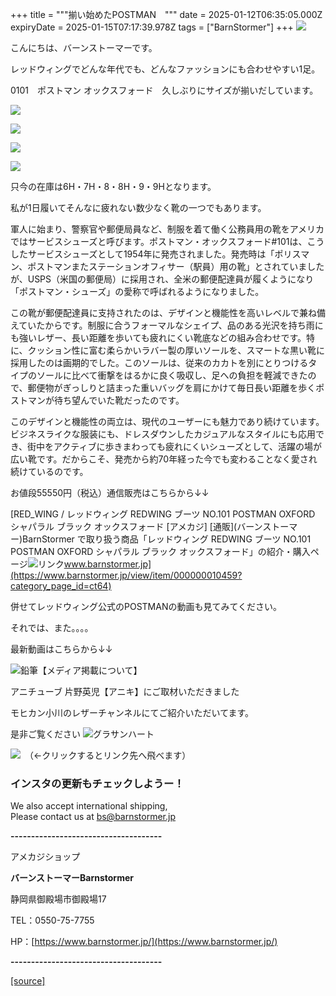 +++
title = """揃い始めたPOSTMAN　"""
date = 2025-01-12T06:35:05.000Z
expiryDate = 2025-01-15T07:17:39.978Z
tags = ["BarnStormer"]
+++
[![](https://stat.ameba.jp/user_images/20231023/16/barnstormer-go/b2/03/p/o0420015015354743273.png)](https://ameblo.jp/barnstormer-go/entry-12825670498.html)

こんにちは、バーンストーマーです。

レッドウィングでどんな年代でも、どんなファッションにも合わせやすい1足。

0101　ポストマン オックスフォード　久しぶりにサイズが揃いだしています。

[![](https://stat.ameba.jp/user_images/20250112/13/barnstormer-go/8a/41/j/o0466070015532269714.jpg)](https://stat.ameba.jp/user_images/20250112/13/barnstormer-go/8a/41/j/o0466070015532269714.jpg)

[![](https://stat.ameba.jp/user_images/20250112/13/barnstormer-go/1a/1b/j/o0466070015532269716.jpg)](https://stat.ameba.jp/user_images/20250112/13/barnstormer-go/1a/1b/j/o0466070015532269716.jpg)

[![](https://stat.ameba.jp/user_images/20250112/13/barnstormer-go/2c/e1/j/o0466070015532269718.jpg)](https://stat.ameba.jp/user_images/20250112/13/barnstormer-go/2c/e1/j/o0466070015532269718.jpg)

[![](https://stat.ameba.jp/user_images/20250112/13/barnstormer-go/23/bf/j/o0466070015532269717.jpg)](https://stat.ameba.jp/user_images/20250112/13/barnstormer-go/23/bf/j/o0466070015532269717.jpg)

只今の在庫は6H・7H・8・8H・9・9Hとなります。

私が1日履いてそんなに疲れない数少なく靴の一つでもあります。

軍人に始まり、警察官や郵便局員など、制服を着て働く公務員用の靴をアメリカではサービスシューズと呼びます。ポストマン・オックスフォード#101は、こうしたサービスシューズとして1954年に発売されました。発売時は「ポリスマン、ポストマンまたステーションオフィサー（駅員）用の靴」とされていましたが、USPS（米国の郵便局）に採用され、全米の郵便配達員が履くようになり「ポストマン・シューズ」の愛称で呼ばれるようになりました。  
  
この靴が郵便配達員に支持されたのは、デザインと機能性を高いレベルで兼ね備えていたからです。制服に合うフォーマルなシェイプ、品のある光沢を持ち雨にも強いレザー、長い距離を歩いても疲れにくい靴底などの組み合わせです。特に、クッション性に富む柔らかいラバー製の厚いソールを、スマートな黒い靴に採用したのは画期的でした。このソールは、従来のカカトを別にとりつけるタイプのソールに比べて衝撃をはるかに良く吸収し、足への負担を軽減できたので、郵便物がぎっしりと詰まった重いバッグを肩にかけて毎日長い距離を歩くポストマンが待ち望んでいた靴だったのです。  
  
このデザインと機能性の両立は、現代のユーザーにも魅力であり続けています。ビジネスライクな服装にも、ドレスダウンしたカジュアルなスタイルにも応用でき、街中をアクティブに歩きまわっても疲れにくいシューズとして、活躍の場が広い靴です。だからこそ、発売から約70年経った今でも変わることなく愛され続けているのです。

お値段55550円（税込）通信販売はこちらから↓↓

[RED\_WING / レッドウィング REDWING ブーツ NO.101 POSTMAN OXFORD シャパラル ブラック オックスフォード \[アメカジ\] \[通販\](バーンストーマー)BarnStormer で取り扱う商品「レッドウィング REDWING ブーツ NO.101 POSTMAN OXFORD シャパラル ブラック オックスフォード」の紹介・購入ページ![リンク](https://c.stat100.ameba.jp/ameblo/symbols/v3.20.0/svg/gray/editor_link.svg)www.barnstormer.jp](https://www.barnstormer.jp/view/item/000000010459?category_page_id=ct64)

併せてレッドウィング公式のPOSTMANの動画も見てみてください。

それでは、また。。。。

最新動画はこちらから↓↓

![鉛筆](https://stat100.ameba.jp/blog/ucs/img/char/char3/519.png)【メディア掲載について】

アニチューブ 片野英児【アニキ】にご取材いただきました

モヒカン小川のレザーチャンネルにてご紹介いただいてます。

是非ご覧ください ![グラサンハート](https://stat100.ameba.jp/blog/ucs/img/char/char3/148.png)

[![](https://stat.ameba.jp/user_images/20230412/16/barnstormer-go/6a/23/p/o0108010815269242493.png)](https://www.instagram.com/barnstormer_daily/)　（←クリックするとリンク先へ飛べます）

### インスタの更新もチェックしようー！

We also accept international shipping,  
Please contact us at bs@barnstormer.jp

**\-------------------------------------**

アメカジショップ

**バーンストーマーBarnstormer**

静岡県御殿場市御殿場17

TEL：0550-75-7755

HP：[https://www.barnstormer.jp/](https://www.barnstormer.jp/)

**\-------------------------------------**

[[source]](https://ameblo.jp/barnstormer-go/entry-12882153488.html)

